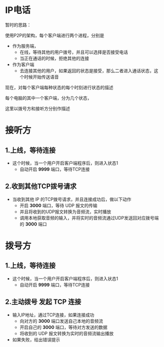 # IP电话

暂时的思路：

使用P2P的架构，每个客户端进行两个进程，分别是

* 作为服务端，
  * 在线，等待其他的用户拨号，并且可以选择是否接受电话
  * 当正在通话的时候，拒绝其他的连接
* 作为客户端
  * 去连接其他的用户，如果返回的状态是接受，那么二者进入通话状态，这个时候开始传送语音



现在，对每个客户端每种状态的每个时刻进行状态的描述



每个电脑的其中一个客户端，分为几个状态，

这里以拨号方和接听方分别作描述

# 接听方

## 1.上线，等待连接

* 这个时候，当一个用户开启客户端程序后，则进入状态1
  * 自动开启 **9999** 端口，等待TCP连接

## 2.收到其他TCP拨号请求

* 当收到其他 IP 的TCP拨号请求，并且连接成功后，做以下动作
  * 开启 **3000** 端口，等待 UDP 报文的传输
  * 并且将收到的UDP报文转换为音频流，实时播放
  * 调用本地获取音频的输入，并将实时的音频流通过UDP发送回对应拨号端的 **3000** 端口



# 拨号方

## 1.上线，等待连接

- 这个时候，当一个用户开启客户端程序后，则进入状态1
  - 自动开启 **9999** 端口，等待TCP连接

## 2.主动拨号 发起 TCP 连接

* 输入IP地址，通过TCP连接，如果连接成功
  * 向对方的 **3000** 端口发送自己本地的音频流
  * 开启自己的 **3000** 端口，等待对方发送的数据
  * 将收到的 UDP 报文转换为实时的音频流输出播放
* 如果失败，给出错误提示

